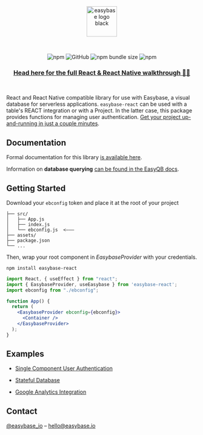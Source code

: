 <br />
<br />

<p align="center">
  <a href="https://easybase.io">
    <img src="https://easybase.io/assets/images/logo_black.png" alt="easybase logo black" width="80" height="80">
  </a>
</p>

<br />

<p align="center">
  <img alt="npm" src="https://img.shields.io/npm/dw/easybase-react">
  <img alt="GitHub" src="https://img.shields.io/github/license/easybase/easybase-react">
  <img alt="npm bundle size" src="https://img.shields.io/bundlephobia/min/easybase-react">
  <img alt="npm" src="https://img.shields.io/npm/v/easybase-react">
</p>


<h3 align="center">
  <b>
    <a href="https://easybase.io/react/">
      Head here for the full React & React Native walkthrough 📗📘
    </a>
  </b>
</h3>

<br />

React and React Native compatible library for use with Easybase, a visual database for serverless applications. `easybase-react` can be used with a table's REACT integration or with a Project. In the latter case, this package provides functions for managing user authentication. [Get your project up-and-running in just a couple minutes](https://easybase.io/react/#setup).


<!-- DOCUMENTATION -->
## Documentation

Formal documentation for this library [is available here](https://easybase.io/docs/easybase-react/).

Information on **database querying** [can be found in the EasyQB docs](https://easybase.github.io/EasyQB/).

## Getting Started

Download your `ebconfig` token and place it at the root of your project

```
├── src/
│   ├── App.js
│   ├── index.js
│   └── ebconfig.js  <–––
├── assets/
├── package.json
└── ...
```

Then, wrap your root component in *EasybaseProvider* with your credentials.
```
npm install easybase-react
```

```jsx
import React, { useEffect } from "react";
import { EasybaseProvider, useEasybase } from 'easybase-react';
import ebconfig from "./ebconfig";

function App() {
  return (
    <EasybaseProvider ebconfig={ebconfig}>
      <Container />
    </EasybaseProvider>
  );
}
```

## Examples

* [Single Component User Authentication](https://easybase.io/react-and-react-native-user-authentication/)

* [Stateful Database](https://easybase.io/react-database-app-tutorial/)

* [Google Analytics Integration](https://easybase.io/react/#google-analytics-integration)

<!-- CONTACT -->
## Contact

[@easybase_io](https://twitter.com/easybase_io) – hello@easybase.io
